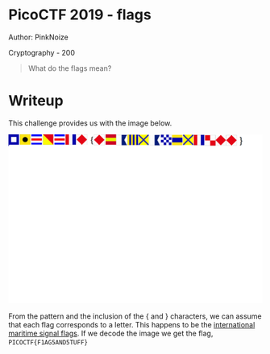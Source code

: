 # PicoCTF 2019 - flags
Author: PinkNoize

Cryptography - 200

> What do the flags mean?

# Writeup

This challenge provides us with the image below.

![](assets/flags.png)

From the pattern and the inclusion of the { and } characters, we can assume that each flag corresponds to a letter. This happens to be the [international maritime signal flags](https://en.wikipedia.org/wiki/International_maritime_signal_flags). If we decode the image we get the flag, `PICOCTF{F1AG5AND5TUFF}`